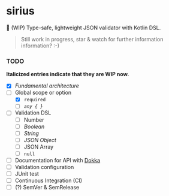 # sirius

:construction: (WIP) Type-safe, lightweight JSON validator with Kotlin DSL.

> Still work in progress, star & watch for further information information? :-)

### TODO

**Italicized entries indicate that they are WIP now.**

 - [X] *Fundamental architecture*
 - [ ] Global scope or option
   - [X] `required`
   - [ ] *`any { }`*
 - [ ] Validation DSL
   - [ ] Number
   - [ ] *Boolean*
   - [ ] *String*
   - [ ] *JSON Object*
   - [ ] JSON Array
   - [ ] `null`
 - [ ] Documentation for API with [Dokka](https://github.com/Kotlin/dokka)
 - [ ] Validation configuration
 - [ ] JUnit test
 - [ ] Continuous Integration (CI)
 - [ ] (?) SemVer & SemRelease